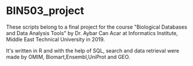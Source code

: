 # BIN503_project

These scripts belong to a final project for the course "Biological Databases and Data Analysis Tools" by Dr. Aybar Can Acar at Informatics Institute, Middle East Technical University in 2019.

It's written in R and with the help of SQL, search and data retrieval were made by OMIM, Biomart,Ensembl,UniProt and GEO.
